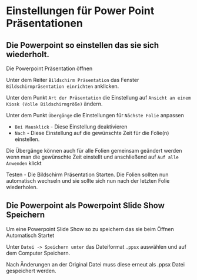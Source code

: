 # Einstellungen für Power Point Präsentationen

## Die Powerpoint so einstellen das sie sich wiederholt.

Die Powerpoint Präsentation öffnen

Unter dem Reiter `Bildschirm Präsentation` das Fenster `Bildschirmpräsentation einrichten` anklicken.

Unter dem Punkt `Art der Präsentation` die Einstellung auf `Ansicht an einem Kiosk (Volle Bildschirmgröße)` ändern.

Unter dem Punkt `Übergänge` die Einstellungen für `Nächste Folie` anpassen

* `Bei Mausklick` - Diese Einstellung deaktivieren
* `Nach` - Diese Einstellung auf die gewünschte Zeit für die Folie(n) einstellen.

Die Übergänge können auch für alle Folien gemeinsam geändert werden wenn man die gewünschte Zeit einstellt und anschließend auf `Auf alle Anwenden` klickt

Testen - Die Bildschirm Präsentation Starten. Die Folien sollten nun automatisch wechseln und sie sollte sich nun nach der letzten Folie wiederholen.

## Die Powerpoint als Powerpoint Slide Show Speichern

Um eine Powerpoint Slide Show so zu speichern das sie beim Öffnen Automatisch Startet

Unter `Datei -> Speichern unter` das Dateiformat `.ppsx` auswählen und auf dem Computer Speichern.

Nach Änderungen an der Original Datei muss diese erneut als .ppsx Datei gespeichert werden.
